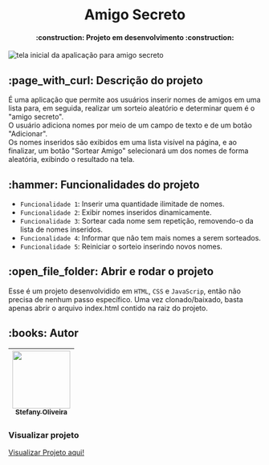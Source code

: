 <h1 align="center"> Amigo Secreto </h1>
<h4 align="center"> :construction: Projeto em desenvolvimento :construction: </h4>

![tela inicial da apalicação para amigo secreto](https://github.com/user-attachments/assets/c3dbc2b4-248b-4007-be13-9a9066d1d673)

<h2> :page_with_curl: Descrição do projeto </h2>
É uma aplicação que permite aos usuários inserir nomes de amigos em uma lista para, em seguida, realizar um sorteio aleatório e determinar quem é o "amigo secreto".<br>
O usuário adiciona nomes por meio de um campo de texto e de um botão "Adicionar".<br>
Os nomes inseridos são exibidos em uma lista visível na página, e ao finalizar, um botão "Sortear Amigo" selecionará um dos nomes de forma aleatória, exibindo o resultado na tela.<br>



<h2>  :hammer: Funcionalidades do projeto</h2>

- `Funcionalidade 1`: Inserir uma quantidade ilimitade de nomes.
- `Funcionalidade 2`: Exibir nomes inseridos dinamicamente.
- `Funcionalidade 3`: Sortear cada nome sem repetição, removendo-o da lista de nomes inseridos.
- `Funcionalidade 4`: Informar que não tem mais nomes a serem sorteados.
- `Funcionalidade 5`: Reiniciar o sorteio inserindo novos nomes.


<h2>:open_file_folder: Abrir e rodar o projeto </h2>

 Esse é um projeto desenvolvidido em ``HTML``, ``CSS`` e ``JavaScrip``, então não precisa de nenhum passo específico. Uma vez clonado/baixado, basta apenas abrir o arquivo index.html contido na raiz do projeto.


<h2> :books: Autor </h2>

| [<img loading="lazy" src="https://avatars.githubusercontent.com/u/19712724?v=4" width=115><br><sub>Stefany Oliveira</sub>](https://github.com/steoliv) |
| :---: |

<h3> Visualizar projeto</h3>

[Visualizar Projeto aqui!](https://amigo-secreto-theta-two.vercel.app/)
